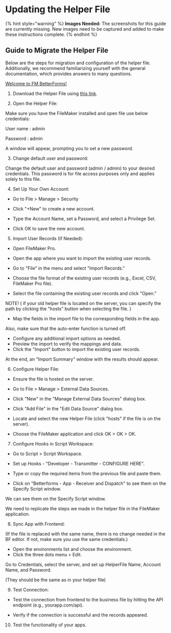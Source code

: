 # Updating the Helper File

{% hint style="warning" %}
**Images Needed:** The screenshots for this guide are currently missing. New images need to be captured and added to make these instructions complete.
{% endhint %}

## **Guide to Migrate the Helper File**

Below are the steps for migration and configuration of the helper file. Additionally, we recommend familiarizing yourself with the general documentation, which provides answers to many questions.

[Welcome to FM BetterForms!](../getting-started/welcome-to-fm-betterforms.md)

1. Download the Helper File using [this link](https://www.dropbox.com/scl/fo/mt3zf93tv69rbhg076tsh/AELmLRGbURUC4XmW_72fz28?dl=0&rlkey=5w2gko8a6v241w4666nejpw7y).

<!---->

2. Open the Helper File:

Make sure you have the FileMaker installed and open file use below credentials:

User name : admin

Password : admin

A window will appear, prompting you to set a new password.

3. Change default user and password:

Change the default user and password (admin / admin) to your desired credentials. This password is for file access purposes only and applies solely to this file.

4. Set Up Your Own Account:

* Go to File > Manage > Security

* Click "+New" to create a new account.
* Type the Account Name, set a Password, and select a Privilege Set.
* Click OK to save the new account.

5. Import User Records (If Needed):

* Open FileMaker Pro.
* Open the app where you want to import the existing user records.
* Go to "File" in the menu and select "Import Records."

* Choose the file format of the existing user records (e.g., Excel, CSV, FileMaker Pro file).
* Select the file containing the existing user records and click "Open."

NOTE! ( if your old helper file is located on the server, you can specify the path by clicking the "hosts" button when selecting the file. )

* Map the fields in the import file to the corresponding fields in the app.

Also, make sure that the auto-enter function is turned off.

* Configure any additional import options as needed.
* Preview the import to verify the mappings and data.
* Click the "Import" button to import the existing user records.

At the end, an "Import Summary" window with the results should appear.

6. Configure Helper File:

* Ensure the file is hosted on the server.
* Go to File > Manage > External Data Sources.

* Click "New" in the "Manage External Data Sources" dialog box.

* Click "Add File" in the "Edit Data Source" dialog box.

* Locate and select the new Helper File (click "hosts" if the file is on the server).

* Choose the FileMaker application and click OK > OK > OK.

7. Configure Hooks in Script Workspace:

* Go to Script > Script Workspace.

* Set up Hooks - "Developer - Transmitter - CONFIGURE HERE".

* Type or copy the required items from the previous file and paste them.

* Click on "Betterforms - App - Receiver and Dispatch" to see them on the Specify Script window.

We can see them on the Specify Script window.

We need to replicate the steps we made in the helper file in the FileMaker application.

8. Sync App with Frontend:

(If the file is replaced with the same name, there is no change needed in the BF editor. If not, make sure you use the same credentials.)

* Open the environments list and choose the environment.
* Click the three dots menu > Edit.

Go to Credentials, select the server, and set up HelperFile Name, Account Name, and Password.

(They should be the same as in your helper file)

9. Test Connection:

* Test the connection from frontend to the business file by hitting the API endpoint (e.g., yourapp.com/api).

* Verify if the connection is successful and the records appeared.

10. Test the functionality of your apps.
